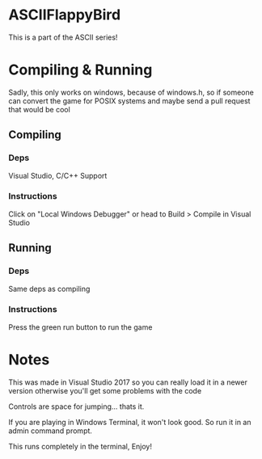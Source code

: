 # ASCIIFlappyBird
This is a part of the ASCII series!
# Compiling & Running
Sadly, this only works on windows, because of windows.h, so if someone can convert the game for POSIX systems and maybe send a pull request that would be cool
## Compiling
### Deps
Visual Studio, C/C++ Support
### Instructions
Click on "Local Windows Debugger" or head to Build > Compile in Visual Studio
## Running
### Deps
Same deps as compiling
### Instructions
Press the green run button to run the game
# Notes
This was made in Visual Studio 2017 so you can really load it in a newer version otherwise you'll get some problems with the code

Controls are space for jumping... thats it.

If you are playing in Windows Terminal, it won't look good. So run it in an admin command prompt.

This runs completely in the terminal, Enjoy!